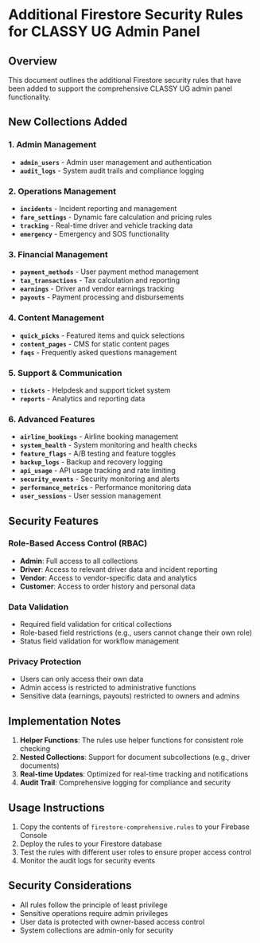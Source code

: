 # Additional Firestore Security Rules for CLASSY UG Admin Panel

## Overview
This document outlines the additional Firestore security rules that have been added to support the comprehensive CLASSY UG admin panel functionality.

## New Collections Added

### 1. Admin Management
- **`admin_users`** - Admin user management and authentication
- **`audit_logs`** - System audit trails and compliance logging

### 2. Operations Management
- **`incidents`** - Incident reporting and management
- **`fare_settings`** - Dynamic fare calculation and pricing rules
- **`tracking`** - Real-time driver and vehicle tracking data
- **`emergency`** - Emergency and SOS functionality

### 3. Financial Management
- **`payment_methods`** - User payment method management
- **`tax_transactions`** - Tax calculation and reporting
- **`earnings`** - Driver and vendor earnings tracking
- **`payouts`** - Payment processing and disbursements

### 4. Content Management
- **`quick_picks`** - Featured items and quick selections
- **`content_pages`** - CMS for static content pages
- **`faqs`** - Frequently asked questions management

### 5. Support & Communication
- **`tickets`** - Helpdesk and support ticket system
- **`reports`** - Analytics and reporting data

### 6. Advanced Features
- **`airline_bookings`** - Airline booking management
- **`system_health`** - System monitoring and health checks
- **`feature_flags`** - A/B testing and feature toggles
- **`backup_logs`** - Backup and recovery logging
- **`api_usage`** - API usage tracking and rate limiting
- **`security_events`** - Security monitoring and alerts
- **`performance_metrics`** - Performance monitoring data
- **`user_sessions`** - User session management

## Security Features

### Role-Based Access Control (RBAC)
- **Admin**: Full access to all collections
- **Driver**: Access to relevant driver data and incident reporting
- **Vendor**: Access to vendor-specific data and analytics
- **Customer**: Access to order history and personal data

### Data Validation
- Required field validation for critical collections
- Role-based field restrictions (e.g., users cannot change their own role)
- Status field validation for workflow management

### Privacy Protection
- Users can only access their own data
- Admin access is restricted to administrative functions
- Sensitive data (earnings, payouts) restricted to owners and admins

## Implementation Notes

1. **Helper Functions**: The rules use helper functions for consistent role checking
2. **Nested Collections**: Support for document subcollections (e.g., driver documents)
3. **Real-time Updates**: Optimized for real-time tracking and notifications
4. **Audit Trail**: Comprehensive logging for compliance and security

## Usage Instructions

1. Copy the contents of `firestore-comprehensive.rules` to your Firebase Console
2. Deploy the rules to your Firestore database
3. Test the rules with different user roles to ensure proper access control
4. Monitor the audit logs for security events

## Security Considerations

- All rules follow the principle of least privilege
- Sensitive operations require admin privileges
- User data is protected with owner-based access control
- System collections are admin-only for security
